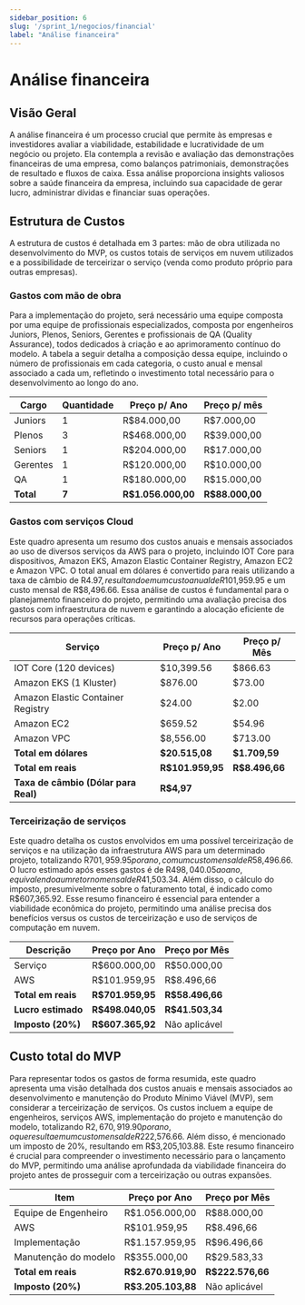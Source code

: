 ```yaml
---
sidebar_position: 6
slug: '/sprint_1/negocios/financial'
label: "Análise financeira"
---
```


# Análise financeira

## Visão Geral

A análise financeira é um processo crucial que permite às empresas e investidores avaliar a viabilidade, estabilidade e lucratividade de um negócio ou projeto. Ela contempla a revisão e avaliação das demonstrações financeiras de uma empresa, como balanços patrimoniais, demonstrações de resultado e fluxos de caixa. Essa análise proporciona insights valiosos sobre a saúde financeira da empresa, incluindo sua capacidade de gerar lucro, administrar dívidas e financiar suas operações.

## Estrutura de Custos

A estrutura de custos é detalhada em 3 partes: mão de obra utilizada no desenvolvimento do MVP, os custos totais de serviços em nuvem utilizados e a possibilidade de terceirizar o serviço (venda como produto próprio para outras empresas).

### Gastos com mão de obra

Para a implementação do projeto, será necessário uma equipe composta por uma equipe de profissionais especializados, composta por engenheiros Juniors, Plenos, Seniors, Gerentes e profissionais de QA (Quality Assurance), todos dedicados à criação e ao aprimoramento contínuo do modelo. A tabela a seguir detalha a composição dessa equipe, incluindo o número de profissionais em cada categoria, o custo anual e mensal associado a cada um, refletindo o investimento total necessário para o desenvolvimento ao longo do ano.

| Cargo     | Quantidade | Preço p/ Ano   | Preço p/ mês |
|-----------|------------|----------------|--------------|
| Juniors   | 1          | R$84.000,00    | R$7.000,00   |
| Plenos    | 3          | R$468.000,00   | R$39.000,00  |
| Seniors   | 1          | R$204.000,00   | R$17.000,00  |
| Gerentes  | 1          | R$120.000,00   | R$10.000,00  |
| QA        | 1          | R$180.000,00   | R$15.000,00  |
| **Total** | **7**      | **R$1.056.000,00** | **R$88.000,00** |

### Gastos com serviços Cloud

Este quadro apresenta um resumo dos custos anuais e mensais associados ao uso de diversos serviços da AWS para o projeto, incluindo IOT Core para dispositivos, Amazon EKS, Amazon Elastic Container Registry, Amazon EC2 e Amazon VPC. O total anual em dólares é convertido para reais utilizando a taxa de câmbio de R$4.97, resultando em um custo anual de R$101,959.95 e um custo mensal de R$8,496.66. Essa análise de custos é fundamental para o planejamento financeiro do projeto, permitindo uma avaliação precisa dos gastos com infraestrutura de nuvem e garantindo a alocação eficiente de recursos para operações críticas.

| Serviço                             | Preço p/ Ano   | Preço p/ Mês |
|-------------------------------------|----------------|--------------|
| IOT Core (120 devices)              | $10,399.56     | $866.63      |
| Amazon EKS (1 Kluster)              | $876.00        | $73.00       |
| Amazon Elastic Container Registry   | $24.00         | $2.00        |
| Amazon EC2                          | $659.52        | $54.96       |
| Amazon VPC                          | $8,556.00      | $713.00      |
| **Total em dólares**                | **$20.515,08** | **$1.709,59** |
| **Total em reais**                  | **R$101.959,95** | **R$8.496,66** |
| **Taxa de câmbio (Dólar para Real)**| **R$4,97**     |              |

### Terceirização de serviços

Este quadro detalha os custos envolvidos em uma possível terceirização de serviços e na utilização da infraestrutura AWS para um determinado projeto, totalizando R$701,959.95 por ano, com um custo mensal de R$58,496.66. O lucro estimado após esses gastos é de R$498,040.05 ao ano, equivalendo a um retorno mensal de R$41,503.34. Além disso, o cálculo do imposto, presumivelmente sobre o faturamento total, é indicado como R$607,365.92. Esse resumo financeiro é essencial para entender a viabilidade econômica do projeto, permitindo uma análise precisa dos benefícios versus os custos de terceirização e uso de serviços de computação em nuvem.

| Descrição                | Preço por Ano   | Preço por Mês |
|--------------------------|-----------------|---------------|
| Serviço                  | R$600.000,00    | R$50.000,00   |
| AWS                      | R$101.959,95    | R$8.496,66    |
| **Total em reais**       | **R$701.959,95**| **R$58.496,66**|
| **Lucro estimado**       | **R$498.040,05**| **R$41.503,34**|
| **Imposto (20%)**        | **R$607.365,92**| Não aplicável |

## Custo total do MVP

Para representar todos os gastos de forma resumida, este quadro apresenta uma visão detalhada dos custos anuais e mensais associados ao desenvolvimento e manutenção do Produto Mínimo Viável (MVP), sem considerar a terceirização de serviços. Os custos incluem a equipe de engenheiros, serviços AWS, implementação do projeto e manutenção do modelo, totalizando R$2,670,919.90 por ano, o que resulta em um custo mensal de R$222,576.66. Além disso, é mencionado um imposto de 20%, resultando em R$3,205,103.88. Este resumo financeiro é crucial para compreender o investimento necessário para o lançamento do MVP, permitindo uma análise aprofundada da viabilidade financeira do projeto antes de prosseguir com a terceirização ou outras expansões.

| Item                   | Preço por Ano    | Preço por Mês  |
|------------------------|------------------|----------------|
| Equipe de Engenheiro   | R$1.056.000,00   | R$88.000,00    |
| AWS                    | R$101.959,95     | R$8.496,66     |
| Implementação          | R$1.157.959,95   | R$96.496,66    |
| Manutenção do modelo   | R$355.000,00     | R$29.583,33    |
| **Total em reais**     | **R$2.670.919,90** | **R$222.576,66**|
| **Imposto (20%)**      | **R$3.205.103,88**| Não aplicável  |
